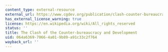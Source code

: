 ```yaml
---
content_type: external-resource
external_url: https://www.cgdev.org/publication/clash-counter-bureaucracy-and-development
has_external_license_warning: true
license: https://en.wikipedia.org/wiki/All_rights_reserved
status: ''
title: The Clash of the Counter-bureaucracy and Development
uid: 064a6369-7066-4a01-9b89-a91c33c2f764
wayback_url: ''
---
```

